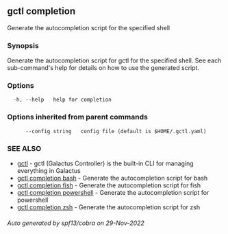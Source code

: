 ## gctl completion

Generate the autocompletion script for the specified shell

### Synopsis

Generate the autocompletion script for gctl for the specified shell.
See each sub-command's help for details on how to use the generated script.


### Options

```
  -h, --help   help for completion
```

### Options inherited from parent commands

```
      --config string   config file (default is $HOME/.gctl.yaml)
```

### SEE ALSO

* [gctl](gctl.md)	 - gctl (Galactus Controller) is the built-in CLI for managing everything in Galactus
* [gctl completion bash](gctl_completion_bash.md)	 - Generate the autocompletion script for bash
* [gctl completion fish](gctl_completion_fish.md)	 - Generate the autocompletion script for fish
* [gctl completion powershell](gctl_completion_powershell.md)	 - Generate the autocompletion script for powershell
* [gctl completion zsh](gctl_completion_zsh.md)	 - Generate the autocompletion script for zsh

###### Auto generated by spf13/cobra on 29-Nov-2022
